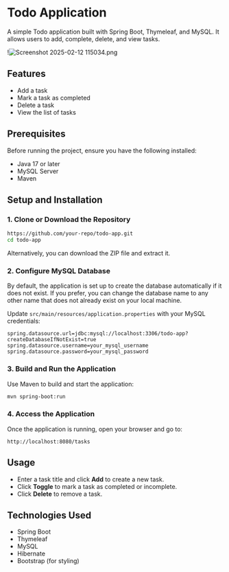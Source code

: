 # Todo Application

A simple Todo application built with Spring Boot, Thymeleaf, and MySQL. It allows users to add, complete, delete, and view tasks.

!![Screenshot 2025-02-12 115034.png](src/main/resources/static/images/)


## Features

- Add a task
- Mark a task as completed
- Delete a task
- View the list of tasks

## Prerequisites

Before running the project, ensure you have the following installed:

- Java 17 or later
- MySQL Server
- Maven

## Setup and Installation

### 1. Clone or Download the Repository

```sh
https://github.com/your-repo/todo-app.git
cd todo-app
```

Alternatively, you can download the ZIP file and extract it.

### 2. Configure MySQL Database

By default, the application is set up to create the database automatically if it does not exist. If you prefer, you can change the database name to any other name that does not already exist on your local machine.

Update `src/main/resources/application.properties` with your MySQL credentials:

```properties
spring.datasource.url=jdbc:mysql://localhost:3306/todo-app?createDatabaseIfNotExist=true
spring.datasource.username=your_mysql_username
spring.datasource.password=your_mysql_password
```

### 3. Build and Run the Application

Use Maven to build and start the application:

```sh
mvn spring-boot:run
```

### 4. Access the Application

Once the application is running, open your browser and go to:

```
http://localhost:8080/tasks
```

## Usage

- Enter a task title and click **Add** to create a new task.
- Click **Toggle** to mark a task as completed or incomplete.
- Click **Delete** to remove a task.

## Technologies Used

- Spring Boot
- Thymeleaf
- MySQL
- Hibernate
- Bootstrap (for styling)



